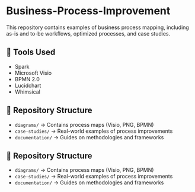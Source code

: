 # Business-Process-Improvement
This repository contains examples of business process mapping, including as-is and to-be workflows, optimized processes, and case studies.  

## 📌 Tools Used  
- Spark
- Microsoft Visio  
- BPMN 2.0  
- Lucidchart  
- Whimsical

## 📂 Repository Structure  
- `diagrams/` → Contains process maps (Visio, PNG, BPMN)  
- `case-studies/` → Real-world examples of process improvements  
- `documentation/` → Guides on methodologies and frameworks

## 📂 Repository Structure  
- `diagrams/` → Contains process maps (Visio, PNG, BPMN)  
- `case-studies/` → Real-world examples of process improvements  
- `documentation/` → Guides on methodologies and frameworks  
